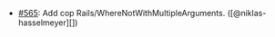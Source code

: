 * [#565](https://github.com/rubocop/rubocop-rails/issues/565): Add cop Rails/WhereNotWithMultipleArguments. ([@niklas-hasselmeyer][])
